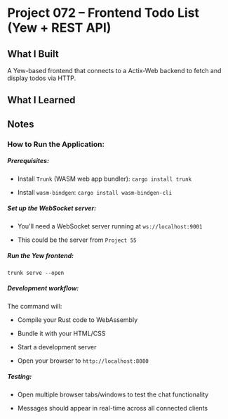 # Project 072 – Frontend Todo List (Yew + REST API)

## What I Built
A Yew-based frontend that connects to a Actix-Web backend to fetch and display todos via HTTP. 

## What I Learned


## Notes
### How to Run the Application:
##### Prerequisites:

- Install `Trunk` (WASM web app bundler): `cargo install trunk`

- Install `wasm-bindgen`: `cargo install wasm-bindgen-cli`

##### Set up the WebSocket server:

- You'll need a WebSocket server running at `ws://localhost:9001`

- This could be the server from `Project 55`

##### Run the Yew frontend:
```
trunk serve --open
```
##### Development workflow:

The command will:

- Compile your Rust code to WebAssembly

- Bundle it with your HTML/CSS

- Start a development server

- Open your browser to `http://localhost:8080`

##### Testing:
- Open multiple browser tabs/windows to test the chat functionality

- Messages should appear in real-time across all connected clients












